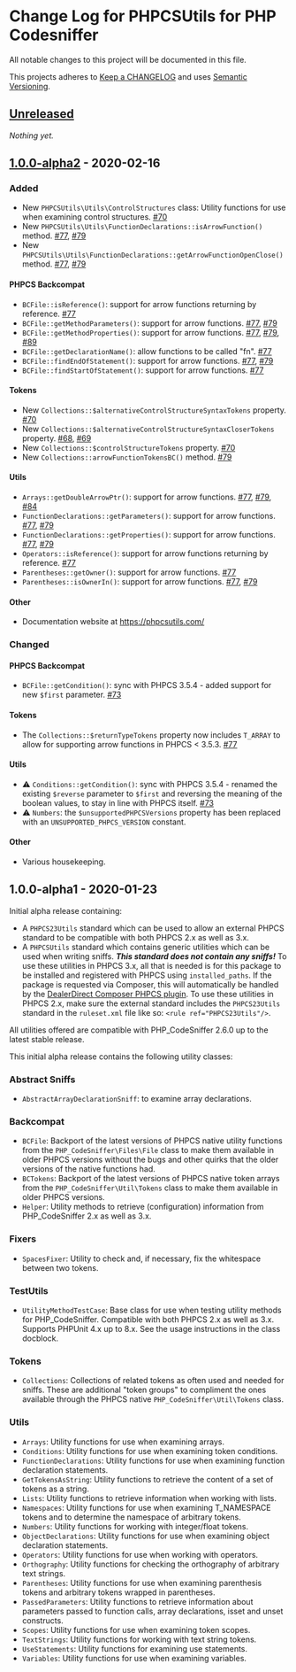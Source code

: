 # Change Log for PHPCSUtils for PHP Codesniffer

All notable changes to this project will be documented in this file.

This projects adheres to [Keep a CHANGELOG](http://keepachangelog.com/) and uses [Semantic Versioning](http://semver.org/).


## [Unreleased]

_Nothing yet._


## [1.0.0-alpha2] - 2020-02-16

### Added

* New `PHPCSUtils\Utils\ControlStructures` class: Utility functions for use when examining control structures. [#70](https://github.com/PHPCSStandards/PHPCSUtils/pull/70)
* New `PHPCSUtils\Utils\FunctionDeclarations::isArrowFunction()` method. [#77](https://github.com/PHPCSStandards/PHPCSUtils/pull/77), [#79](https://github.com/PHPCSStandards/PHPCSUtils/pull/79)
* New `PHPCSUtils\Utils\FunctionDeclarations::getArrowFunctionOpenClose()` method. [#77](https://github.com/PHPCSStandards/PHPCSUtils/pull/77), [#79](https://github.com/PHPCSStandards/PHPCSUtils/pull/79)

#### PHPCS Backcompat
* `BCFile::isReference()`: support for arrow functions returning by reference. [#77](https://github.com/PHPCSStandards/PHPCSUtils/pull/77)
* `BCFile::getMethodParameters()`: support for arrow functions. [#77](https://github.com/PHPCSStandards/PHPCSUtils/pull/77), [#79](https://github.com/PHPCSStandards/PHPCSUtils/pull/79)
* `BCFile::getMethodProperties()`: support for arrow functions. [#77](https://github.com/PHPCSStandards/PHPCSUtils/pull/77), [#79](https://github.com/PHPCSStandards/PHPCSUtils/pull/79), [#89](https://github.com/PHPCSStandards/PHPCSUtils/pull/89)
* `BCFile::getDeclarationName()`: allow functions to be called "fn". [#77](https://github.com/PHPCSStandards/PHPCSUtils/pull/77)
* `BCFile::findEndOfStatement()`: support for arrow functions. [#77](https://github.com/PHPCSStandards/PHPCSUtils/pull/77), [#79](https://github.com/PHPCSStandards/PHPCSUtils/pull/79)
* `BCFile::findStartOfStatement()`: support for arrow functions. [#77](https://github.com/PHPCSStandards/PHPCSUtils/pull/77)

#### Tokens
* New `Collections::$alternativeControlStructureSyntaxTokens` property. [#70](https://github.com/PHPCSStandards/PHPCSUtils/pull/70)
* New `Collections::$alternativeControlStructureSyntaxCloserTokens` property. [#68](https://github.com/PHPCSStandards/PHPCSUtils/pull/68), [#69](https://github.com/PHPCSStandards/PHPCSUtils/pull/69)
* New `Collections::$controlStructureTokens` property. [#70](https://github.com/PHPCSStandards/PHPCSUtils/pull/70)
* New `Collections::arrowFunctionTokensBC()` method. [#79](https://github.com/PHPCSStandards/PHPCSUtils/pull/79)

#### Utils
* `Arrays::getDoubleArrowPtr()`: support for arrow functions. [#77](https://github.com/PHPCSStandards/PHPCSUtils/pull/77), [#79](https://github.com/PHPCSStandards/PHPCSUtils/pull/79), [#84](https://github.com/PHPCSStandards/PHPCSUtils/pull/84)
* `FunctionDeclarations::getParameters()`: support for arrow functions. [#77](https://github.com/PHPCSStandards/PHPCSUtils/pull/77), [#79](https://github.com/PHPCSStandards/PHPCSUtils/pull/79)
* `FunctionDeclarations::getProperties()`: support for arrow functions. [#77](https://github.com/PHPCSStandards/PHPCSUtils/pull/77), [#79](https://github.com/PHPCSStandards/PHPCSUtils/pull/79)
* `Operators::isReference()`: support for arrow functions returning by reference. [#77](https://github.com/PHPCSStandards/PHPCSUtils/pull/77)
* `Parentheses::getOwner()`: support for arrow functions. [#77](https://github.com/PHPCSStandards/PHPCSUtils/pull/77)
* `Parentheses::isOwnerIn()`: support for arrow functions. [#77](https://github.com/PHPCSStandards/PHPCSUtils/pull/77), [#79](https://github.com/PHPCSStandards/PHPCSUtils/pull/79)

#### Other
* Documentation website at https://phpcsutils.com/

### Changed

#### PHPCS Backcompat
* `BCFile::getCondition()`: sync with PHPCS 3.5.4 - added support for new `$first` parameter. [#73](https://github.com/PHPCSStandards/PHPCSUtils/pull/73)

#### Tokens
* The `Collections::$returnTypeTokens` property now includes `T_ARRAY` to allow for supporting arrow functions in PHPCS < 3.5.3. [#77](https://github.com/PHPCSStandards/PHPCSUtils/pull/77)

#### Utils
* :warning: `Conditions::getCondition()`: sync with PHPCS 3.5.4 - renamed the existing `$reverse` parameter to `$first` and reversing the meaning of the boolean values, to stay in line with PHPCS itself. [#73](https://github.com/PHPCSStandards/PHPCSUtils/pull/73)
* :warning: `Numbers`: the `$unsupportedPHPCSVersions` property has been replaced with an `UNSUPPORTED_PHPCS_VERSION` constant.

#### Other
* Various housekeeping.


## 1.0.0-alpha1 - 2020-01-23

Initial alpha release containing:
* A `PHPCS23Utils` standard which can be used to allow an external PHPCS standard to be compatible with both PHPCS 2.x as well as 3.x.
* A `PHPCSUtils` standard which contains generic utilities which can be used when writing sniffs.
    **_This standard does not contain any sniffs!_**
    To use these utilities in PHPCS 3.x, all that is needed is for this package to be installed and registered with PHPCS using `installed_paths`. If the package is requested via Composer, this will automatically be handled by the [DealerDirect Composer PHPCS plugin].
    To use these utilities in PHPCS 2.x, make sure the external standard includes the `PHPCS23Utils` standard in the `ruleset.xml` file like so: `<rule ref="PHPCS23Utils"/>`.

All utilities offered are compatible with PHP_CodeSniffer 2.6.0 up to the latest stable release.

This initial alpha release contains the following utility classes:

### Abstract Sniffs
* `AbstractArrayDeclarationSniff`: to examine array declarations.

### Backcompat
* `BCFile`: Backport of the latest versions of PHPCS native utility functions from the `PHP_CodeSniffer\Files\File` class to make them available in older PHPCS versions without the bugs and other quirks that the older versions of the native functions had.
* `BCTokens`: Backport of the latest versions of PHPCS native token arrays from the `PHP_CodeSniffer\Util\Tokens` class to make them available in older PHPCS versions.
* `Helper`: Utility methods to retrieve (configuration) information from PHP_CodeSniffer 2.x as well as 3.x.

### Fixers
* `SpacesFixer`: Utility to check and, if necessary, fix the whitespace between two tokens.

### TestUtils
* `UtilityMethodTestCase`: Base class for use when testing utility methods for PHP_CodeSniffer.
    Compatible with both PHPCS 2.x as well as 3.x. Supports PHPUnit 4.x up to 8.x.
    See the usage instructions in the class docblock.

### Tokens
* `Collections`: Collections of related tokens as often used and needed for sniffs.
    These are additional "token groups" to compliment the ones available through the PHPCS native `PHP_CodeSniffer\Util\Tokens` class.

### Utils
* `Arrays`: Utility functions for use when examining arrays.
* `Conditions`: Utility functions for use when examining token conditions.
* `FunctionDeclarations`: Utility functions for use when examining function declaration statements.
* `GetTokensAsString`: Utility functions to retrieve the content of a set of tokens as a string.
* `Lists`: Utility functions to retrieve information when working with lists.
* `Namespaces`: Utility functions for use when examining T_NAMESPACE tokens and to determine the namespace of arbitrary tokens.
* `Numbers`: Utility functions for working with integer/float tokens.
* `ObjectDeclarations`: Utility functions for use when examining object declaration statements.
* `Operators`: Utility functions for use when working with operators.
* `Orthography`: Utility functions for checking the orthography of arbitrary text strings.
* `Parentheses`: Utility functions for use when examining parenthesis tokens and arbitrary tokens wrapped in parentheses.
* `PassedParameters`: Utility functions to retrieve information about parameters passed to function calls, array declarations, isset and unset constructs.
* `Scopes`: Utility functions for use when examining token scopes.
* `TextStrings`: Utility functions for working with text string tokens.
* `UseStatements`: Utility functions for examining use statements.
* `Variables`: Utility functions for use when examining variables.


[DealerDirect Composer PHPCS plugin]: https://github.com/Dealerdirect/phpcodesniffer-composer-installer/


[Unreleased]: https://github.com/PHPCSStandards/PHPCSUtils/compare/1.0.0-alpha2...HEAD
[1.0.0-alpha2]: https://github.com/PHPCSStandards/PHPCSUtils/compare/1.0.0-alpha1...1.0.0-alpha2

